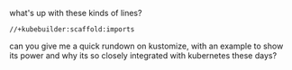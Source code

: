 what's up with these kinds of lines?
```
//+kubebuilder:scaffold:imports
```

can you give me a quick rundown on kustomize, with an example to show its power and why its so closely integrated with kubernetes these days?
